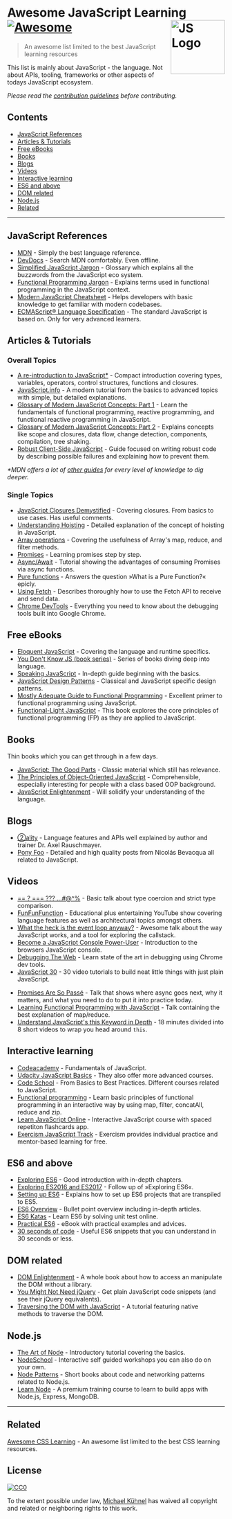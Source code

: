 # Awesome JavaScript Learning [![Awesome](https://awesome.re/badge.svg)](https://awesome.re) <img src="https://cdn.rawgit.com/voodootikigod/logo.js/master/js.svg" width="125" align="right" alt="JS Logo">

> An awesome list limited to the best JavaScript learning resources

This list is mainly about JavaScript - the language. Not about APIs, tooling, frameworks or other aspects of todays JavaScript ecosystem.

*Please read the [contribution guidelines](contributing.md) before contributing.*

## Contents

- [JavaScript References](#javascript-references)
- [Articles & Tutorials](#articles--tutorials)
- [Free eBooks](#free-ebooks)
- [Books](#books)
- [Blogs](#blogs)
- [Videos](#videos)
- [Interactive learning](#interactive-learning)
- [ES6 and above](#es6-and-above)
- [DOM related](#dom-related)
- [Node.js](#nodejs)
- [Related](#related)

---

## JavaScript References

- [MDN](https://developer.mozilla.org/docs/Web/JavaScript/Reference) - Simply the best language reference.
- [DevDocs](http://devdocs.io/javascript) - Search MDN comfortably. Even offline.
- [Simplified JavaScript Jargon](http://jargon.js.org) - Glossary which explains all the buzzwords from the JavaScript eco system.
- [Functional Programming Jargon](https://functional.works-hub.com/blog/Functional-Programming-Jargon) - Explains terms used in functional programming in the JavaScript context.
- [Modern JavaScript Cheatsheet](https://github.com/mbeaudru/modern-js-cheatsheet) - Helps developers with basic knowledge to get familiar with modern codebases.
- [ECMAScript® Language Specification](http://ecma-international.org/publications/standards/Ecma-262.htm) - The standard JavaScript is based on. Only for very advanced learners.

## Articles & Tutorials

### Overall Topics

- [A re-introduction to JavaScript*](https://developer.mozilla.org/en-US/docs/Web/JavaScript/A_re-introduction_to_JavaScript) - Compact introduction covering types, variables, operators, control structures, functions and closures.
- [JavaScript.info](http://javascript.info) - A modern tutorial from the basics to advanced topics with simple, but detailed explanations.
- [Glossary of Modern JavaScript Concepts: Part 1](https://auth0.com/blog/glossary-of-modern-javascript-concepts/) - Learn the fundamentals of functional programming, reactive programming, and functional reactive programming in JavaScript.
- [Glossary of Modern JavaScript Concepts: Part 2](https://auth0.com/blog/glossary-of-modern-javascript-concepts-part-2/) -  Explains concepts like scope and closures, data flow, change detection, components, compilation, tree shaking.
- [Robust Client-Side JavaScript](https://molily.de/robust-javascript/) - Guide focused on writing robust code by describing possible failures and explaining how to prevent them.

*\*MDN offers a lot of [other guides](https://developer.mozilla.org/en-US/docs/Web/JavaScript/Guide) for every level of knowledge to dig deeper.*

### Single Topics

- [JavaScript Closures Demystified](https://www.sitepoint.com/javascript-closures-demystified/) - Covering closures. From basics to use cases. Has useful comments.
- [Understanding Hoisting](https://scotch.io/tutorials/understanding-hoisting-in-javascript) - Detailed explanation of the concept of hoisting in JavaScript.
- [Array operations](https://danmartensen.svbtle.com/javascripts-map-reduce-and-filter) - Covering the usefulness of Array's map, reduce, and filter methods.
- [Promises](http://www.sohamkamani.com/blog/2016/08/28/incremenal-tutorial-to-promises/) - Learning promises step by step.
- [Async/Await](https://hackernoon.com/6-reasons-why-javascripts-async-await-blows-promises-away-tutorial-c7ec10518dd9) - Tutorial showing the advantages of consuming Promises via async functions.
- [Pure functions](https://medium.com/javascript-scene/master-the-javascript-interview-what-is-a-pure-function-d1c076bec976) - Answers the question »What is a Pure Function?« epicly.
- [Using Fetch](https://developer.mozilla.org/en-US/docs/Web/API/Fetch_API/Using_Fetch) - Describes thoroughly how to use the Fetch API to receive and send data. 
- [Chrome DevTools](https://developers.google.com/web/tools/chrome-devtools/) - Everything you need to know about the debugging tools built into Google Chrome.

## Free eBooks

- [Eloquent JavaScript](http://eloquentjavascript.net) - Covering the language and runtime specifics.
- [You Don't Know JS (book series)](https://github.com/getify/You-Dont-Know-JS) - Series of books diving deep into language.
- [Speaking JavaScript](http://speakingjs.com) - In-depth guide beginning with the basics.
- [JavaScript Design Patterns](http://addyosmani.com/resources/essentialjsdesignpatterns/book/) - Classical and JavaScript specific design patterns.
- [Mostly Adequate Guide to Functional Programming](https://mostly-adequate.gitbooks.io/mostly-adequate-guide/) - Excellent primer to functional programming using JavaScript.
- [Functional-Light JavaScript](https://github.com/getify/Functional-Light-JS) - This book explores the core principles of functional programming (FP) as they are applied to JavaScript.

## Books

Thin books which you can get through in a few days.

- [JavaScript: The Good Parts](http://shop.oreilly.com/product/9780596517748.do) - Classic material which still has relevance.
- [The Principles of Object-Oriented JavaScript](https://www.nostarch.com/oojs) - Comprehensible, especially interesting for people with a class based OOP background.
- [JavaScript Enlightenment](http://shop.oreilly.com/product/0636920027713.do) - Will solidify your understanding of the language.

## Blogs

- [②ality](http://www.2ality.com) - Language features and APIs well explained by author and trainer Dr. Axel Rauschmayer.
- [Pony Foo](https://ponyfoo.com) - Detailed and high quality posts from Nicolás Bevacqua all related to JavaScript.

## Videos
<!--lint ignore no-repeat-punctuation-->
- [== ? === ??? ...#@^%](https://www.youtube.com/watch?v=qGyqzN0bjhc) - Basic talk about type coercion and strict type comparison.
- [FunFunFunction](https://www.youtube.com/channel/UCO1cgjhGzsSYb1rsB4bFe4Q) - Educational plus entertaining YouTube show covering language features as well as architectural topics amongst others. 
- [What the heck is the event loop anyway?](http://latentflip.com/loupe/?code=JC5vbignYnV0dG9uJywgJ2NsaWNrJywgZnVuY3Rpb24gb25DbGljaygpIHsKICAgIHNldFRpbWVvdXQoZnVuY3Rpb24gdGltZXIoKSB7CiAgICAgICAgY29uc29sZS5sb2coJ1lvdSBjbGlja2VkIHRoZSBidXR0b24hJyk7ICAgIAogICAgfSwgMjAwMCk7Cn0pOwoKY29uc29sZS5sb2coIkhpISIpOwoKc2V0VGltZW91dChmdW5jdGlvbiB0aW1lb3V0KCkgewogICAgY29uc29sZS5sb2coIkNsaWNrIHRoZSBidXR0b24hIik7Cn0sIDUwMDApOwoKY29uc29sZS5sb2coIldlbGNvbWUgdG8gbG91cGUuIik7!!!PGJ1dHRvbj5DbGljayBtZSE8L2J1dHRvbj4%3D) - Awesome talk about the way JavaScript works, and a tool for exploring the callstack.
- [Become a JavaScript Console Power-User](https://www.youtube.com/watch?v=4mf_yNLlgic) - Introduction to the browsers JavaScript console.
- [Debugging The Web](https://www.youtube.com/watch?v=HF1luRD4Qmk) - Learn state of the art in debugging using Chrome dev tools.
- [JavaScript 30](https://javascript30.com) - 30 video tutorials to build neat little things with just plain JavaScript.
<!--lint ignore no-dead-urls-->
- [Promises Are So Passé](https://vimeo.com/181328943) - Talk that shows where async goes next, why it matters, and what you need to do to put it into practice today.
- [Learning Functional Programming with JavaScript](https://www.youtube.com/watch?v=e-5obm1G_FY) - Talk containing the best explanation of map/reduce.
- [Understand JavaScript's this Keyword in Depth](https://egghead.io/courses/understand-javascript-s-this-keyword-in-depth) - 18 minutes divided into 8 short videos to wrap you head around `this`.

## Interactive learning

- [Codeacademy](https://www.codecademy.com/learn/javascript) - Fundamentals of JavaScript.
- [Udacity JavaScript Basics](https://www.udacity.com/course/javascript-basics--ud804) - They also offer more advanced courses.
- [Code School](https://www.codeschool.com/learn/javascript) - From Basics to Best Practices. Different courses related to JavaScript.
- [Functional programming](http://reactivex.io/learnrx/) - Learn basic principles of functional programming in an interactive way by using map, filter, concatAll, reduce and zip.
- [Learn JavaScript Online](https://learnjavascript.online) - Interactive JavaScript course with spaced repetiton flashcards app.
- [Exercism JavaScript Track](https://exercism.io/tracks/javascript) - Exercism provides individual practice and mentor-based learning for free.

## ES6 and above

- [Exploring ES6](http://exploringjs.com/es6.html) - Good introduction with in-depth chapters.
- [Exploring ES2016 and ES2017](http://exploringjs.com/es2016-es2017.html) - Follow up of »Exploring ES6«.
- [Setting up ES6](http://exploringjs.com/setting-up-es6.html) - Explains how to set up ES6 projects that are transpiled to ES5.
- [ES6 Overview](https://ponyfoo.com/articles/es6) - Bullet point overview including in-depth articles.
- [ES6 Katas](http://es6katas.org) - Learn ES6 by solving unit test online.
- [Practical ES6](https://github.com/mjavascript/practical-es6) - eBook with practical examples and advices.
- [30 seconds of code](https://github.com/Chalarangelo/30-seconds-of-code) - Useful ES6 snippets that you can understand in 30 seconds or less.

## DOM related

- [DOM Enlightenment](http://domenlightenment.com) - A whole book about how to access an manipulate the DOM without a library.
- [You Might Not Need jQuery](http://youmightnotneedjquery.com) - Get plain JavaScript code snippets (and see their jQuery equivalents).
- [Traversing the DOM with JavaScript](https://zellwk.com/blog/dom-traversals/) - A tutorial featuring native methods to traverse the DOM.

## Node.js

- [The Art of Node](https://github.com/maxogden/art-of-node#readme) - Introductory tutorial covering the basics. 
- [NodeSchool](https://nodeschool.io) - Interactive self guided workshops you can also do on your own.
- [Node Patterns](http://nodepatternsbooks.com) - Short books about code and networking patterns related to Node.js.
- [Learn Node](https://learnnode.com) - A premium training course to learn to build apps with Node.js, Express, MongoDB.

---

## Related

[Awesome CSS Learning](https://github.com/micromata/awesome-css-learning) - An awesome list limited to the best CSS learning resources.

## License

[![CC0](http://mirrors.creativecommons.org/presskit/buttons/88x31/svg/cc-zero.svg)](https://creativecommons.org/publicdomain/zero/1.0/)

To the extent possible under law, [Michael Kühnel](http://micromata.de) has waived all copyright and related or neighboring rights to this work.
